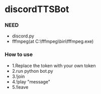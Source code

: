 # discordTTSBot

### NEED
- discord.py
- fffmpeg(at C:\fffmpeg\bin\fffmpeg.exe)

### How to use

- 1.Replace the token with your own token
- 2.run python bot.py
- 3.!join
- 4.!play "message"
- 5.!leave 
